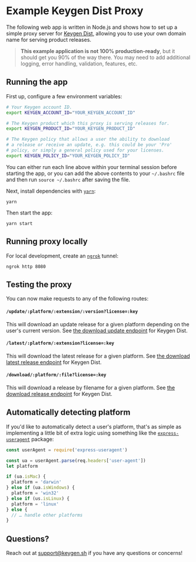 # Example Keygen Dist Proxy
The following web app is written in Node.js and shows how to set up a simple
proxy server for [Keygen Dist](https://keygen.sh/distribution), allowing you
to use your own domain name for serving product releases.

> **This example application is not 100% production-ready**, but it should
> get you 90% of the way there. You may need to add additional logging,
> error handling, validation, features, etc.

## Running the app

First up, configure a few environment variables:
```bash
# Your Keygen account ID.
export KEYGEN_ACCOUNT_ID="YOUR_KEYGEN_ACCOUNT_ID"

# The Keygen product which this proxy is serving releases for.
export KEYGEN_PRODUCT_ID="YOUR_KEYGEN_PRODUCT_ID"

# The Keygen policy that allows a user the ability to download
# a release or receive an update, e.g. this could be your 'Pro'
# policy, or simply a general policy used for your licenses.
export KEYGEN_POLICY_ID="YOUR_KEYGEN_POLICY_ID"
```

You can either run each line above within your terminal session before
starting the app, or you can add the above contents to your `~/.bashrc`
file and then run `source ~/.bashrc` after saving the file.

Next, install dependencies with [`yarn`](https://yarnpkg.comg):
```
yarn
```

Then start the app:
```
yarn start
```

## Running proxy locally

For local development, create an [`ngrok`](https://ngrok.com) tunnel:
```
ngrok http 8080
```

## Testing the proxy

You can now make requests to any of the following routes:

#### `/update/:platform/:extension/:version?license=:key`

This will download an update release for a given platform depending on
the user's current version. See [the download update endpoint](https://keygen.sh/docs/dist/#releases-update)
for Keygen Dist.

#### `/latest/:platform/:extension?license=:key`

This will download the latest release for a given platform. See [the
download latest release endpoint](https://keygen.sh/docs/dist/#releases-latest)
for Keygen Dist.

#### `/download/:platform/:file?license=:key`

This will download a release by filename for a given platform. See [the
download release endpoint](https://keygen.sh/docs/dist/#releases-download)
for Keygen Dist.

## Automatically detecting platform

If you'd like to automatically detect a user's platform, that's as simple as
implementing a little bit of extra logic using something like the [`express-useragent`](https://github.com/biggora/express-useragent)
package:

```js
const userAgent = require('express-useragent')

const ua = userAgent.parse(req.headers['user-agent'])
let platform

if (ua.isMac) {
  platform = 'darwin'
} else if (ua.isWindows) {
  platform = 'win32'
} else if (us.isLinux) {
  platform = 'linux'
} else {
  // … handle other platforms
}
```

## Questions?

Reach out at [support@keygen.sh](mailto:support@keygen.sh) if you have any
questions or concerns!
